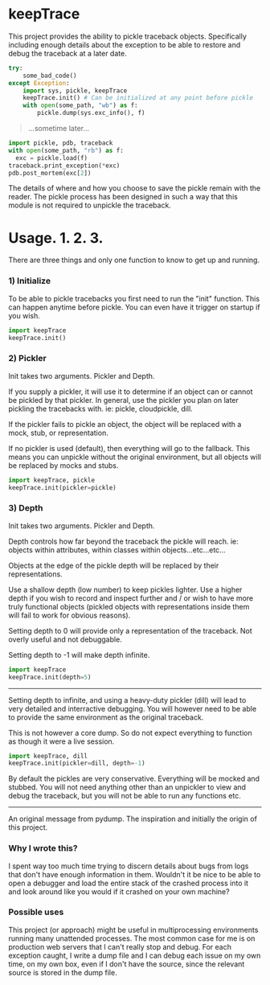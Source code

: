
keepTrace
=========

This project provides the ability to pickle traceback objects.
Specifically including enough details about the exception to be able to restore
and debug the traceback at a later date.

``` python
try:
    some_bad_code()
except Exception:
    import sys, pickle, keepTrace
    keepTrace.init() # Can be initialized at any point before pickle
    with open(some_path, "wb") as f:
        pickle.dump(sys.exc_info(), f)
```

> ...sometime later...

``` python
import pickle, pdb, traceback
with open(some_path, "rb") as f:
  exc = pickle.load(f)
traceback.print_exception(*exc)
pdb.post_mortem(exc[2])
```

The details of where and how you choose to save the pickle remain with the reader.
The pickle process has been designed in such a way that this module is not required
to unpickle the traceback.


Usage. 1. 2. 3.
=====

There are three things and only one function to know to get up and running.

### 1) Initialize

To be able to pickle tracebacks you first need to run the "init" function. This can happen anytime
before pickle. You can even have it trigger on startup if you wish.

``` python
import keepTrace
keepTrace.init()
```

### 2) Pickler

Init takes two arguments. Pickler and Depth.

If you supply a pickler, it will use it to determine if an object can or cannot be pickled by that pickler.
In general, use the pickler you plan on later pickling the tracebacks with. ie: pickle, cloudpickle, dill.

If the pickler fails to pickle an object, the object will be replaced with a mock, stub, or representation.

If no pickler is used (default), then everything will go to the fallback. This means you can unpickle without the
original environment, but all objects will be replaced by mocks and stubs.

``` python
import keepTrace, pickle
keepTrace.init(pickler=pickle)
```

### 3) Depth

Init takes two arguments. Pickler and Depth.

Depth controls how far beyond the traceback the pickle will reach. ie: objects within attributes, within classes within objects...etc...etc...

Objects at the edge of the pickle depth will be replaced by their representations.

Use a shallow depth (low number) to keep pickles lighter. Use a higher depth if you wish to record and inspect further and / or wish to have more truly functional objects (pickled objects with representations inside them will fail to work for obvious reasons).

Setting depth to 0 will provide only a representation of the traceback. Not overly useful and not debuggable.

Setting depth to -1 will make depth infinite.

``` python
import keepTrace
keepTrace.init(depth=5)
```

---

Setting depth to infinite, and using a heavy-duty pickler (dill) will lead to very detailed and interractive debugging.
You will however need to be able to provide the same environment as the original traceback.

This is not however a core dump. So do not expect everything to function as though it were a live session.

``` python
import keepTrace, dill
keepTrace.init(pickler=dill, depth=-1)
```

By default the pickles are very conservative. Everything will be mocked and stubbed. You will not need anything other than an
unpickler to view and debug the traceback, but you will not be able to run any functions etc.


---

An original message from pydump. The inspiration and initially the origin of this project.



### Why I wrote this?

I spent way too much time trying to discern details about bugs from
logs that don't have enough information in them. Wouldn't it be nice
to be able to open a debugger and load the entire stack of the crashed
process into it and look around like you would if it crashed on your own
machine?

### Possible uses

This project (or approach) might be useful in multiprocessing environments
running many unattended processes. The most common case for me is on
production web servers that I can't really stop and debug. For each
exception caught, I write a dump file and I can debug each issue on
my own time, on my own box, even if I don't have the source, since
the relevant source is stored in the dump file.
